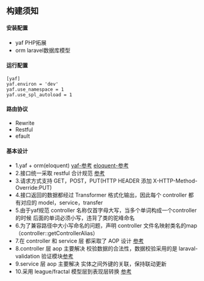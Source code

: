 ## 构建须知

#### 安装配置
* yaf PHP拓展
* orm laravel数据库模型


#### 运行配置
```code
[yaf]
yaf.environ = 'dev'
yaf.use_namespace = 1
yaf.use_spl_autoload = 1
```

#### 路由协议
* Rewrite
* Restful 
* efault

#### 基本设计
* 1.yaf + orm(eloquent) [yaf-参考](https://www.php.net/manual/zh/book.yaf.php) [eloquent-参考](https://laravel.com/docs/6.x/eloquent)
* 2.接口统一采取 restful 合计规范 [参考](http://www.ruanyifeng.com/blog/2018/10/restful-api-best-practices.html)
* 3.请求方式支持 GET，POST，PUT(HTTP HEADER 添加 X-HTTP-Method-Override:PUT)
* 4.接口返回的数据都经过 Transformer 格式化输出，因此每个 controller 都有对应的 model，service，transfer
* 5.由于yaf规范 controller 名称仅首字母大写，当多个单词构成一个controller 的时候 后面的单词必须小写，违背了类的驼峰命名
* 6.为了兼容路径中大小写命名的问题，声明 controller 文件名映射类名的map（controller::getControllerAlias）
* 7.在 controller 和 service 层 都采取了 AOP 设计 [参考](https://www.jianshu.com/p/9f0a98ce8a8f)
* 8.controller 层 aop 主要解决 校验数据的合法性，数据校验采用的是 laraval-validation 验证模块[参考](https://laravel.com/docs/6.x/validation)
* 9.service 层 aop 主要解决 实体之间外键的关联，保持联动更新
* 10.采用 league/fractal 模型层到表现层转换 [参考](https://github.com/thephpleague/fractal)

